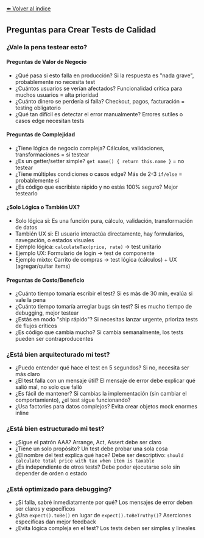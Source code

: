 [⬅️ Volver al índice](./README.md)

## Preguntas para Crear Tests de Calidad

### ¿Vale la pena testear esto?

#### Preguntas de Valor de Negocio
- ¿Qué pasa si esto falla en producción? Si la respuesta es "nada grave", probablemente no necesita test
- ¿Cuántos usuarios se verían afectados? Funcionalidad crítica para muchos usuarios = alta prioridad
- ¿Cuánto dinero se perdería si falla? Checkout, pagos, facturación = testing obligatorio
- ¿Qué tan difícil es detectar el error manualmente? Errores sutiles o casos edge necesitan tests

#### Preguntas de Complejidad
- ¿Tiene lógica de negocio compleja? Cálculos, validaciones, transformaciones = sí testear
- ¿Es un getter/setter simple? `get name() { return this.name }` = no testear
- ¿Tiene múltiples condiciones o casos edge? Más de 2-3 `if/else` = probablemente sí
- ¿Es código que escribiste rápido y no estás 100% seguro? Mejor testearlo

#### ¿Solo Lógica o También UX?
- Solo lógica si: Es una función pura, cálculo, validación, transformación de datos
- También UX si: El usuario interactúa directamente, hay formularios, navegación, o estados visuales
- Ejemplo lógica: `calculateTax(price, rate)` → test unitario
- Ejemplo UX: Formulario de login → test de componente
- Ejemplo mixto: Carrito de compras → test lógica (cálculos) + UX (agregar/quitar items)

#### Preguntas de Costo/Beneficio
- ¿Cuánto tiempo tomaría escribir el test? Si es más de 30 min, evalúa si vale la pena
- ¿Cuánto tiempo tomaría arreglar bugs sin test? Si es mucho tiempo de debugging, mejor testear
- ¿Estás en modo "ship rápido"? Si necesitas lanzar urgente, prioriza tests de flujos críticos
- ¿Es código que cambia mucho? Si cambia semanalmente, los tests pueden ser contraproducentes

### ¿Está bien arquitecturado mi test?
- ¿Puedo entender qué hace el test en 5 segundos? Si no, necesita ser más claro
- ¿El test falla con un mensaje útil? El mensaje de error debe explicar qué salió mal, no solo que falló
- ¿Es fácil de mantener? Si cambias la implementación (sin cambiar el comportamiento), ¿el test sigue funcionando?
- ¿Usa factories para datos complejos? Evita crear objetos mock enormes inline

### ¿Está bien estructurado mi test?
- ¿Sigue el patrón AAA? Arrange, Act, Assert debe ser claro
- ¿Tiene un solo propósito? Un test debe probar una sola cosa
- ¿El nombre del test explica qué hace? Debe ser descriptivo: `should calculate total price with tax when item is taxable`
- ¿Es independiente de otros tests? Debe poder ejecutarse solo sin depender de orden o estado

### ¿Está optimizado para debugging?
- ¿Si falla, sabré inmediatamente por qué? Los mensajes de error deben ser claros y específicos
- ¿Usa `expect().toBe()` en lugar de `expect().toBeTruthy()`? Aserciones específicas dan mejor feedback
- ¿Evita lógica compleja en el test? Los tests deben ser simples y lineales 